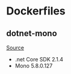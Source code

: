 # Dockerfiles

## dotnet-mono

[Source](/dotnet-mono/Dockerfile)

* .net Core SDK 2.1.4  
* Mono 5.8.0.127  
